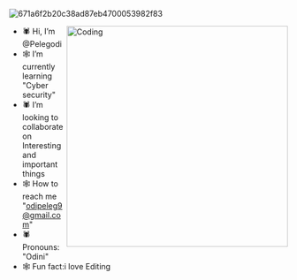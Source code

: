 ![671a6f2b20c38ad87eb4700053982f83](https://github.com/Pelegodi/Pelegodi/assets/162023391/650d6c20-26f8-44cf-8528-28fb613d22d4)

 <img align="right" alt="Coding" width="400" src="https://github.com/Pelegodi/Pelegodi/assets/162023391/d13cc9b3-d268-42d0-a837-27e6fc69b6fa">

 
- 🕷 Hi, I’m @Pelegodi        
- 🕸 I’m currently learning "Cyber security"
- 🕷 I’m looking to collaborate on Interesting and important things                            
- 🕸 How to reach me "odipeleg9@gmail.com"                                                                      
- 🕷 Pronouns: "Odini"                                                  
- 🕸 Fun fact:i love Editing
                                                                    
                                                          





